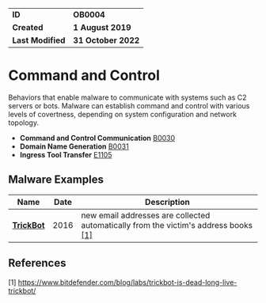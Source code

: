 <table>
<tr>
<td><b>ID</b></td>
<td><b>OB0004</b></td>
</tr>
<td><b>Created</b></td>
<td><b>1 August 2019</b></td>
</tr>
<tr>
<td><b>Last Modified</b></td>
<td><b>31 October 2022</b></td>
</tr>
</table>

# Command and Control
Behaviors that enable malware to communicate with systems such as C2 servers or bots. Malware can establish command and control with various levels of covertness, depending on system configuration and network topology. 

* **Command and Control Communication** [B0030](../command-and-control/c2-communication.md)
* **Domain Name Generation** [B0031](../command-and-control/domain-name-generation.md)
* **Ingress Tool Transfer** [E1105](../command-and-control/ingress-tool-transfer.md)


Malware Examples
----------------
|Name|Date|Description|
|---|---|---|
|[**TrickBot**](../command-and-control/README.md)|2016| new email addresses are collected automatically from the victim's address books [[1]](#1)|


References
----------
<a name="1">[1]</a> https://www.bitdefender.com/blog/labs/trickbot-is-dead-long-live-trickbot/
